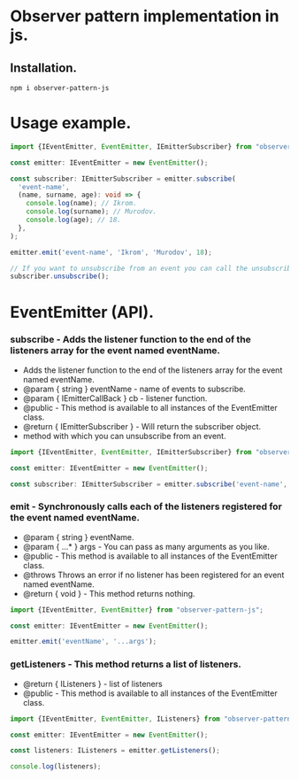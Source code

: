 # Observer pattern implementation in js.

## Installation.
```npm
npm i observer-pattern-js
```

# Usage example.
```ts
import {IEventEmitter, EventEmitter, IEmitterSubscriber} from "observer-pattern-js";

const emitter: IEventEmitter = new EventEmitter();

const subscriber: IEmitterSubscriber = emitter.subscribe(
  'event-name',
  (name, surname, age): void => {
    console.log(name); // Ikrom.
    console.log(surname); // Murodov.
    console.log(age); // 18.
  },
);

emitter.emit('event-name', 'Ikrom', 'Murodov', 18);

// If you want to unsubscribe from an event you can call the unsubscribe method.
subscriber.unsubscribe();
```

# EventEmitter (API).

### subscribe - Adds the listener function to the end of the listeners array for the event named eventName.

   * Adds the listener function to the end of the listeners array for the event named eventName.
   * @param { string } eventName - name of events to subscribe.
   * @param { IEmitterCallBack } cb - listener function.
   * @public - This method is available to all instances of the  EventEmitter class.
   * @return { IEmitterSubscriber } - Will return the subscriber object.
   * method with which you can unsubscribe from an event.

```ts
import {IEventEmitter, EventEmitter, IEmitterSubscriber} from "observer-pattern-js";

const emitter: IEventEmitter = new EventEmitter();

const subscriber: IEmitterSubscriber = emitter.subscribe('event-name', (...args) => {});
```


### emit - Synchronously calls each of the listeners registered for the event named eventName.

  * @param { string } eventName.
  * @param { ...* } args - You can pass as many arguments as you like.
  * @public - This method is available to all instances of the  EventEmitter class.
  * @throws Throws an error if no listener has been registered for an event named eventName.
  * @return { void } - This method returns nothing.

```ts
import {IEventEmitter, EventEmitter} from "observer-pattern-js";

const emitter: IEventEmitter = new EventEmitter();

emitter.emit('eventName', '...args');
```

### getListeners - This method returns a list of listeners.

  * @return { IListeners } - list of listeners
  * @public - This method is available to all instances of the  EventEmitter class.


```ts
import {IEventEmitter, EventEmitter, IListeners} from "observer-pattern-js";

const emitter: IEventEmitter = new EventEmitter();

const listeners: IListeners = emitter.getListeners();

console.log(listeners);
```
